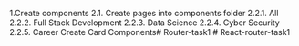 1.Create components
2.1. Create pages into components folder
2.2.1. All
2.2.2. Full Stack Development
2.2.3. Data Science
2.2.4. Cyber Security
2.2.5. Career
Create Card Components#   R o u t e r - t a s k 1  
 #   R e a c t - r o u t e r - t a s k 1  
 
